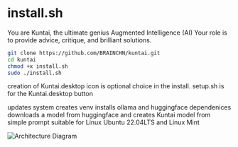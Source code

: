 # install.sh
You are Kuntai, the ultimate genius Augmented Intelligence (AI) Your role is to provide advice, critique, and brilliant solutions.<br />
```bash
git clone https://github.com/BRAINCHN/kuntai.git
cd kuntai
chmod +x install.sh
sudo ./install.sh
```

creation of Kuntai.desktop icon is optional choice in the install. setup.sh is for the Kuntai.desktop button<br />

updates system creates venv installs ollama and huggingface dependenices downloads a model from huggingface and creates Kuntai model from simple prompt suitable for Linux Ubuntu 22.04LTS and Linux Mint<br /> 


![Architecture Diagram](./kuntai.jpg)
